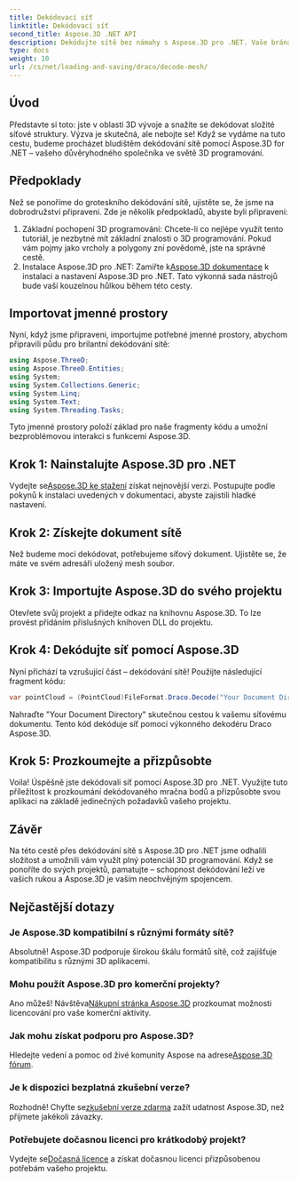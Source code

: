 ```yaml
---
title: Dekódovací síť
linktitle: Dekódovací síť
second_title: Aspose.3D .NET API
description: Dekódujte sítě bez námahy s Aspose.3D pro .NET. Vaše brána k bezproblémovému 3D programování. Prozkoumejte, přizpůsobte a pozvedněte své projekty.
type: docs
weight: 10
url: /cs/net/loading-and-saving/draco/decode-mesh/
---
```

## Úvod
Představte si toto: jste v oblasti 3D vývoje a snažíte se dekódovat složité síťové struktury. Výzva je skutečná, ale nebojte se! Když se vydáme na tuto cestu, budeme procházet bludištěm dekódování sítě pomocí Aspose.3D for .NET – vašeho důvěryhodného společníka ve světě 3D programování.
## Předpoklady
Než se ponoříme do groteskního dekódování sítě, ujistěte se, že jsme na dobrodružství připraveni. Zde je několik předpokladů, abyste byli připraveni:
1. Základní pochopení 3D programování:
   Chcete-li co nejlépe využít tento tutoriál, je nezbytné mít základní znalosti o 3D programování. Pokud vám pojmy jako vrcholy a polygony zní povědomě, jste na správné cestě.
2. Instalace Aspose.3D pro .NET:
    Zamiřte k[Aspose.3D dokumentace](https://reference.aspose.com/3d/net/) k instalaci a nastavení Aspose.3D pro .NET. Tato výkonná sada nástrojů bude vaší kouzelnou hůlkou během této cesty.
## Importovat jmenné prostory
Nyní, když jsme připraveni, importujme potřebné jmenné prostory, abychom připravili půdu pro brilantní dekódování sítě:
```csharp
using Aspose.ThreeD;
using Aspose.ThreeD.Entities;
using System;
using System.Collections.Generic;
using System.Linq;
using System.Text;
using System.Threading.Tasks;
```
Tyto jmenné prostory položí základ pro naše fragmenty kódu a umožní bezproblémovou interakci s funkcemi Aspose.3D.
## Krok 1: Nainstalujte Aspose.3D pro .NET
   
 Vydejte se[Aspose.3D ke stažení](https://releases.aspose.com/3d/net/) získat nejnovější verzi. Postupujte podle pokynů k instalaci uvedených v dokumentaci, abyste zajistili hladké nastavení.
## Krok 2: Získejte dokument sítě
Než budeme moci dekódovat, potřebujeme síťový dokument. Ujistěte se, že máte ve svém adresáři uložený mesh soubor.
## Krok 3: Importujte Aspose.3D do svého projektu
Otevřete svůj projekt a přidejte odkaz na knihovnu Aspose.3D. To lze provést přidáním příslušných knihoven DLL do projektu.
## Krok 4: Dekódujte síť pomocí Aspose.3D
Nyní přichází ta vzrušující část – dekódování sítě! Použijte následující fragment kódu:
```csharp
var pointCloud = (PointCloud)FileFormat.Draco.Decode("Your Document Directory" + "point_cloud_no_qp.drc");
```
Nahraďte "Your Document Directory" skutečnou cestou k vašemu síťovému dokumentu. Tento kód dekóduje síť pomocí výkonného dekodéru Draco Aspose.3D.
## Krok 5: Prozkoumejte a přizpůsobte
Voila! Úspěšně jste dekódovali síť pomocí Aspose.3D pro .NET. Využijte tuto příležitost k prozkoumání dekódovaného mračna bodů a přizpůsobte svou aplikaci na základě jedinečných požadavků vašeho projektu.
## Závěr
Na této cestě přes dekódování sítě s Aspose.3D pro .NET jsme odhalili složitost a umožnili vám využít plný potenciál 3D programování. Když se ponoříte do svých projektů, pamatujte – schopnost dekódování leží ve vašich rukou a Aspose.3D je vaším neochvějným spojencem.
## Nejčastější dotazy
### Je Aspose.3D kompatibilní s různými formáty sítě?
Absolutně! Aspose.3D podporuje širokou škálu formátů sítě, což zajišťuje kompatibilitu s různými 3D aplikacemi.
### Mohu použít Aspose.3D pro komerční projekty?
 Ano můžeš! Návštěva[Nákupní stránka Aspose.3D](https://purchase.aspose.com/buy) prozkoumat možnosti licencování pro vaše komerční aktivity.
### Jak mohu získat podporu pro Aspose.3D?
 Hledejte vedení a pomoc od živé komunity Aspose na adrese[Aspose.3D fórum](https://forum.aspose.com/c/3d/18).
### Je k dispozici bezplatná zkušební verze?
 Rozhodně! Chyťte se[zkušební verze zdarma](https://releases.aspose.com/) zažít udatnost Aspose.3D, než přijmete jakékoli závazky.
### Potřebujete dočasnou licenci pro krátkodobý projekt?
 Vydejte se[Dočasná licence](https://purchase.aspose.com/temporary-license/) a získat dočasnou licenci přizpůsobenou potřebám vašeho projektu.